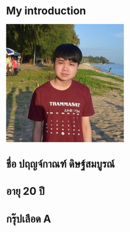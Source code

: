 # My introduction
![Prinkarn](Prinkarn.jpg)
# ชื่อ  ปฤญจ์กาณฑ์ ดิษฐ์สมบูรณ์
# อายุ 20 ปี
# กรุ๊ปเลือด A
